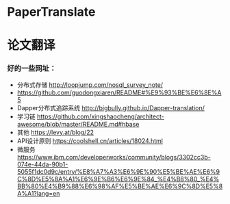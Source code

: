 # PaperTranslate
# 论文翻译

### 好的一些网址：
- 分布式存储 http://loopjump.com/nosql_survey_note/
- https://github.com/guodongxiaren/README#%E9%93%BE%E6%8E%A5
- Dapper分布式追踪系统 http://bigbully.github.io/Dapper-translation/
- 学习链 https://github.com/xingshaocheng/architect-awesome/blob/master/README.md#hbase
- 其他 https://levy.at/blog/22
- API设计原则 https://coolshell.cn/articles/18024.html
- 微服务 https://www.ibm.com/developerworks/community/blogs/3302cc3b-074e-44da-90b1-5055f1dc0d9c/entry/%E8%A7%A3%E6%9E%90%E5%BE%AE%E6%9C%8D%E5%8A%A1%E6%9E%B6%E6%9E%84_%E4%B8%80_%E4%BB%80%E4%B9%88%E6%98%AF%E5%BE%AE%E6%9C%8D%E5%8A%A1?lang=en

